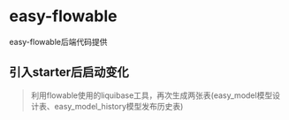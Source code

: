 # easy-flowable
easy-flowable后端代码提供

## 引入starter后启动变化
> 利用flowable使用的liquibase工具，再次生成两张表(easy_model模型设计表、easy_model_history模型发布历史表)
> 